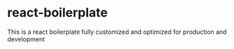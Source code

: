 # react-boilerplate
This is a react boilerplate fully customized and optimized for production and development
